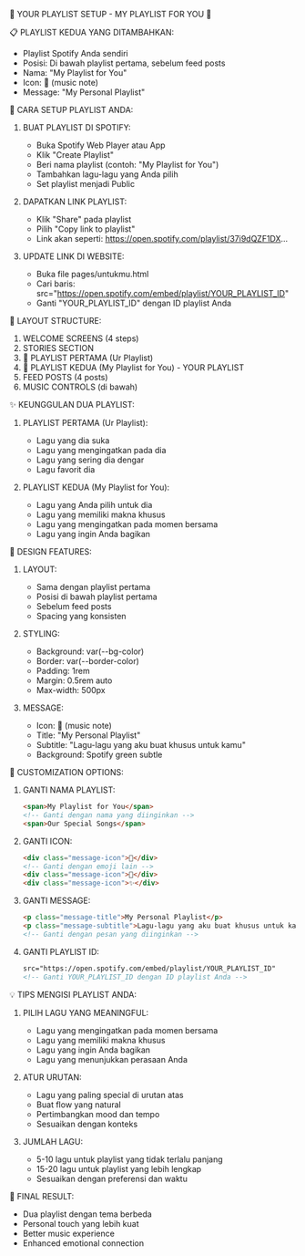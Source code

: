 🎵 YOUR PLAYLIST SETUP - MY PLAYLIST FOR YOU 🎵

📋 PLAYLIST KEDUA YANG DITAMBAHKAN:
- Playlist Spotify Anda sendiri
- Posisi: Di bawah playlist pertama, sebelum feed posts
- Nama: "My Playlist for You"
- Icon: 🎵 (music note)
- Message: "My Personal Playlist"

🔧 CARA SETUP PLAYLIST ANDA:

1. BUAT PLAYLIST DI SPOTIFY:
   - Buka Spotify Web Player atau App
   - Klik "Create Playlist"
   - Beri nama playlist (contoh: "My Playlist for You")
   - Tambahkan lagu-lagu yang Anda pilih
   - Set playlist menjadi Public

2. DAPATKAN LINK PLAYLIST:
   - Klik "Share" pada playlist
   - Pilih "Copy link to playlist"
   - Link akan seperti: https://open.spotify.com/playlist/37i9dQZF1DX...

3. UPDATE LINK DI WEBSITE:
   - Buka file pages/untukmu.html
   - Cari baris: src="https://open.spotify.com/embed/playlist/YOUR_PLAYLIST_ID"
   - Ganti "YOUR_PLAYLIST_ID" dengan ID playlist Anda

🎯 LAYOUT STRUCTURE:

1. WELCOME SCREENS (4 steps)
2. STORIES SECTION
3. 🎵 PLAYLIST PERTAMA (Ur Playlist)
4. 🎵 PLAYLIST KEDUA (My Playlist for You) - YOUR PLAYLIST
5. FEED POSTS (4 posts)
6. MUSIC CONTROLS (di bawah)

✨ KEUNGGULAN DUA PLAYLIST:

1. PLAYLIST PERTAMA (Ur Playlist):
   - Lagu yang dia suka
   - Lagu yang mengingatkan pada dia
   - Lagu yang sering dia dengar
   - Lagu favorit dia

2. PLAYLIST KEDUA (My Playlist for You):
   - Lagu yang Anda pilih untuk dia
   - Lagu yang memiliki makna khusus
   - Lagu yang mengingatkan pada momen bersama
   - Lagu yang ingin Anda bagikan

🎨 DESIGN FEATURES:

1. LAYOUT:
   - Sama dengan playlist pertama
   - Posisi di bawah playlist pertama
   - Sebelum feed posts
   - Spacing yang konsisten

2. STYLING:
   - Background: var(--bg-color)
   - Border: var(--border-color)
   - Padding: 1rem
   - Margin: 0.5rem auto
   - Max-width: 500px

3. MESSAGE:
   - Icon: 🎵 (music note)
   - Title: "My Personal Playlist"
   - Subtitle: "Lagu-lagu yang aku buat khusus untuk kamu"
   - Background: Spotify green subtle

🔧 CUSTOMIZATION OPTIONS:

1. GANTI NAMA PLAYLIST:
   ```html
   <span>My Playlist for You</span>
   <!-- Ganti dengan nama yang diinginkan -->
   <span>Our Special Songs</span>
   ```

2. GANTI ICON:
   ```html
   <div class="message-icon">🎵</div>
   <!-- Ganti dengan emoji lain -->
   <div class="message-icon">💖</div>
   <div class="message-icon">✨</div>
   ```

3. GANTI MESSAGE:
   ```html
   <p class="message-title">My Personal Playlist</p>
   <p class="message-subtitle">Lagu-lagu yang aku buat khusus untuk kamu</p>
   <!-- Ganti dengan pesan yang diinginkan -->
   ```

4. GANTI PLAYLIST ID:
   ```html
   src="https://open.spotify.com/embed/playlist/YOUR_PLAYLIST_ID"
   <!-- Ganti YOUR_PLAYLIST_ID dengan ID playlist Anda -->
   ```

💡 TIPS MENGISI PLAYLIST ANDA:

1. PILIH LAGU YANG MEANINGFUL:
   - Lagu yang mengingatkan pada momen bersama
   - Lagu yang memiliki makna khusus
   - Lagu yang ingin Anda bagikan
   - Lagu yang menunjukkan perasaan Anda

2. ATUR URUTAN:
   - Lagu yang paling special di urutan atas
   - Buat flow yang natural
   - Pertimbangkan mood dan tempo
   - Sesuaikan dengan konteks

3. JUMLAH LAGU:
   - 5-10 lagu untuk playlist yang tidak terlalu panjang
   - 15-20 lagu untuk playlist yang lebih lengkap
   - Sesuaikan dengan preferensi dan waktu

🎵 FINAL RESULT:
- Dua playlist dengan tema berbeda
- Personal touch yang lebih kuat
- Better music experience
- Enhanced emotional connection
